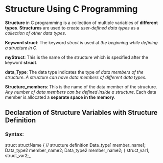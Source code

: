 # Structure Using C Programming

**Structure** in C programming is a collection of multiple variables of **different types**. **Structures** are used to create _user-defined data types_ as a _collection of other data types_.

**Keyword struct**: The keyword _struct_ is used at _the beginning while defining a structure in C_. 

**myStruct**: This is the name of the structure which is specified after the keyword **struct**. 

**data_Type**: The data type indicates the type of _data members of the structure_.  _A structure can have data members of different data types_.

**Structure_members**: This is the name of the data member of the structure. _Any number of data members can be defined inside a structure_. Each data member is allocated a **separate space in the memory**.

## Declaration of Structure Variables with Structure Definition

### Syntax:

struct structName
{
// structure definition
Data_type1 member_name1;
Data_type2 member_name2;
Data_type2 member_name2; 
} struct_var1, struct_var2;_
